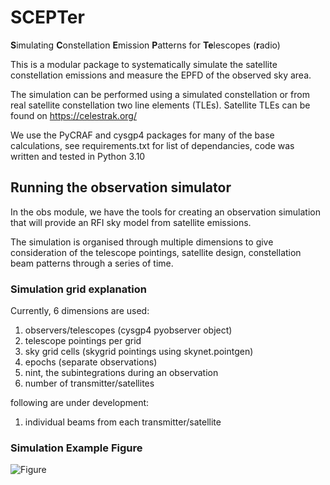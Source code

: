 # SCEPTer
**S**imulating **C**onstellation **E**mission **P**atterns for **Te**lescopes (**r**adio)

This is a modular package to systematically simulate the satellite constellation emissions and measure the EPFD of the observed sky area.

The simulation can be performed using a simulated constellation or from real satellite constellation two line elements (TLEs).
Satellite TLEs can be found on https://celestrak.org/

We use the PyCRAF and cysgp4 packages for many of the base calculations, see requirements.txt for list of dependancies, code was written and tested in Python 3.10

## Running the observation simulator

In the obs module, we have the tools for creating an observation simulation that will provide an RFI sky model from satellite emissions.

The simulation is organised through multiple dimensions to give consideration of the telescope pointings, satellite design, constellation beam patterns through a series of time.

### Simulation grid explanation

Currently, 6 dimensions are used:
1. observers/telescopes (cysgp4 pyobserver object)
1. telescope pointings per grid
1. sky grid cells (skygrid pointings using skynet.pointgen)
1. epochs (separate observations)
1. nint, the subintegrations during an observation
1. number of transmitter/satellites

following are under development:
1. individual beams from each transmitter/satellite


### Simulation Example Figure
![Figure](notebook/example.png)





